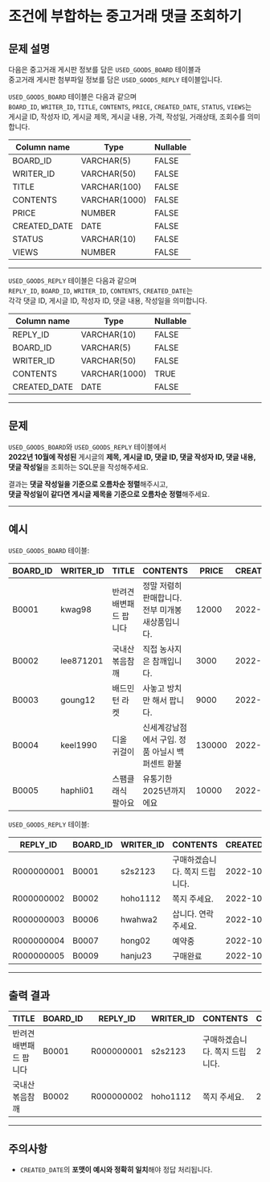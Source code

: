 # 조건에 부합하는 중고거래 댓글 조회하기

## 문제 설명

다음은 중고거래 게시판 정보를 담은 `USED_GOODS_BOARD` 테이블과  
중고거래 게시판 첨부파일 정보를 담은 `USED_GOODS_REPLY` 테이블입니다.

`USED_GOODS_BOARD` 테이블은 다음과 같으며  
`BOARD_ID`, `WRITER_ID`, `TITLE`, `CONTENTS`, `PRICE`, `CREATED_DATE`, `STATUS`, `VIEWS`는  
게시글 ID, 작성자 ID, 게시글 제목, 게시글 내용, 가격, 작성일, 거래상태, 조회수를 의미합니다.

| Column name   | Type         | Nullable |
|---------------|--------------|----------|
| BOARD_ID      | VARCHAR(5)   | FALSE    |
| WRITER_ID     | VARCHAR(50)  | FALSE    |
| TITLE         | VARCHAR(100) | FALSE    |
| CONTENTS      | VARCHAR(1000)| FALSE    |
| PRICE         | NUMBER       | FALSE    |
| CREATED_DATE  | DATE         | FALSE    |
| STATUS        | VARCHAR(10)  | FALSE    |
| VIEWS         | NUMBER       | FALSE    |

---

`USED_GOODS_REPLY` 테이블은 다음과 같으며  
`REPLY_ID`, `BOARD_ID`, `WRITER_ID`, `CONTENTS`, `CREATED_DATE`는  
각각 댓글 ID, 게시글 ID, 작성자 ID, 댓글 내용, 작성일을 의미합니다.

| Column name   | Type         | Nullable |
|---------------|--------------|----------|
| REPLY_ID      | VARCHAR(10)  | FALSE    |
| BOARD_ID      | VARCHAR(5)   | FALSE    |
| WRITER_ID     | VARCHAR(50)  | FALSE    |
| CONTENTS      | VARCHAR(1000)| TRUE     |
| CREATED_DATE  | DATE         | FALSE    |

---

## 문제

`USED_GOODS_BOARD`와 `USED_GOODS_REPLY` 테이블에서  
**2022년 10월에 작성된** 게시글의 **제목, 게시글 ID, 댓글 ID, 댓글 작성자 ID, 댓글 내용, 댓글 작성일**을 조회하는 SQL문을 작성해주세요.

결과는 **댓글 작성일을 기준으로 오름차순 정렬**해주시고,  
**댓글 작성일이 같다면 게시글 제목을 기준으로 오름차순 정렬**해주세요.

---

## 예시

`USED_GOODS_BOARD` 테이블:

| BOARD_ID | WRITER_ID | TITLE                   | CONTENTS                                        | PRICE  | CREATED_DATE | STATUS | VIEWS |
|----------|-----------|-------------------------|--------------------------------------------------|--------|---------------|--------|--------|
| B0001    | kwag98    | 반려견 배변패드 팝니다 | 정말 저렴히 판매합니다. 전부 미개봉 새상품입니다.   | 12000  | 2022-10-01    | DONE   | 250    |
| B0002    | lee871201 | 국내산 볶음참깨         | 직접 농사지은 참깨입니다.                        | 3000   | 2022-10-02    | DONE   | 121    |
| B0003    | goung12   | 배드민턴 라켓           | 사놓고 방치만 해서 팝니다.                       | 9000   | 2022-10-02    | SALE   | 212    |
| B0004    | keel1990  | 디올 귀걸이             | 신세계강남점에서 구입. 정품 아닐시 백퍼센트 환불    | 130000 | 2022-10-02    | SALE   | 199    |
| B0005    | haphli01  | 스팸클래식 팔아요        | 유통기한 2025년까지에요                          | 10000  | 2022-10-02    | SALE   | 121    |

`USED_GOODS_REPLY` 테이블:

| REPLY_ID    | BOARD_ID | WRITER_ID | CONTENTS                      | CREATED_DATE |
|-------------|----------|-----------|-------------------------------|---------------|
| R000000001  | B0001    | s2s2123   | 구매하겠습니다. 쪽지 드립니다.  | 2022-10-02    |
| R000000002  | B0002    | hoho1112  | 쪽지 주세요.                  | 2022-10-03    |
| R000000003  | B0006    | hwahwa2   | 삽니다. 연락주세요.            | 2022-10-03    |
| R000000004  | B0007    | hong02    | 예약중                        | 2022-10-06    |
| R000000005  | B0009    | hanju23   | 구매완료                      | 2022-10-07    |

---

## 출력 결과

| TITLE                 | BOARD_ID | REPLY_ID    | WRITER_ID | CONTENTS                      | CREATED_DATE |
|----------------------|----------|-------------|-----------|-------------------------------|---------------|
| 반려견 배변패드 팝니다 | B0001    | R000000001  | s2s2123   | 구매하겠습니다. 쪽지 드립니다.  | 2022-10-02    |
| 국내산 볶음참깨         | B0002    | R000000002  | hoho1112  | 쪽지 주세요.                  | 2022-10-03    |

---

## 주의사항

- `CREATED_DATE`의 **포맷이 예시와 정확히 일치**해야 정답 처리됩니다.
